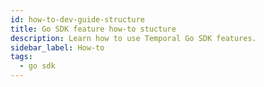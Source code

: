```yaml
---
id: how-to-dev-guide-structure
title: Go SDK feature how-to stucture
description: Learn how to use Temporal Go SDK features.
sidebar_label: How-to
tags:
  - go sdk
---
```

